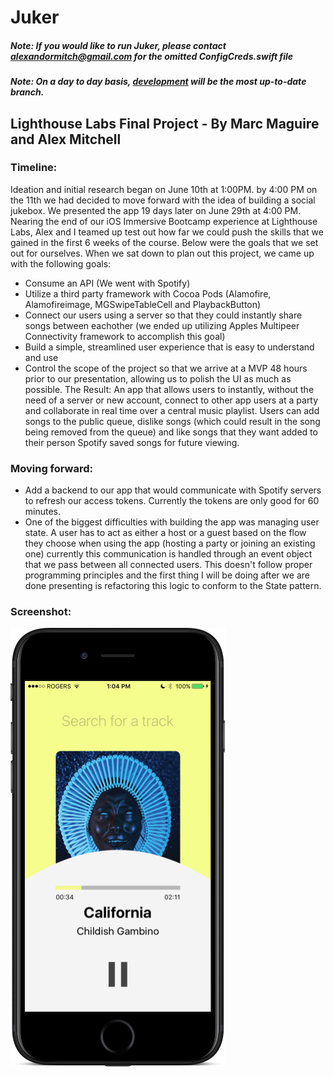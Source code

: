 # Juker
##### Note: If you would like to run Juker, please contact [alexandormitch@gmail.com] for the omitted ConfigCreds.swift file
[alexandormitch@gmail.com]: mailto:alexandormitch@gmail.com
[development]: https://github.com/alexandermitchell/Juke/tree/development
##### Note: On a day to day basis, [development] will be the most up-to-date branch. 

## Lighthouse Labs Final Project - By Marc Maguire and Alex Mitchell

### Timeline:

Ideation and initial research began on June 10th at 1:00PM.
by 4:00 PM on the 11th we had decided to move forward with the idea of building a social jukebox.
We presented the app 19 days later on June 29th at 4:00 PM.
Nearing the end of our iOS Immersive Bootcamp experience at Lighthouse Labs, Alex and I teamed up test out how far we could push the skills
that we gained in the first 6 weeks of the course. Below were the goals that we set out for ourselves.
 When we sat down to plan out this project, we came up with the following goals:

- Consume an API (We went with Spotify)
- Utilize a third party framework with Cocoa Pods (Alamofire, Alamofireimage, MGSwipeTableCell and PlaybackButton)
- Connect our users using a server so that they could instantly share songs between eachother (we ended up utilizing Apples
  Multipeer Connectivity framework to accomplish this goal)
- Build a simple, streamlined user experience that is easy to understand and use
- Control the scope of the project so that we arrive at a MVP 48 hours prior to our presentation, allowing us to polish the UI 
  as much as possible.
The Result:  An app that allows users to instantly, without the need of a server or new account, connect to other app users at
a party and collaborate in real time over a central music playlist. Users can add songs to the public queue, dislike songs (which
could result in the song being removed from the queue) and like songs that they want added to their person Spotify saved songs 
for future viewing.

### Moving forward:

- Add a backend to our app that would communicate with Spotify servers to refresh our access tokens. Currently the tokens are
  only good for 60 minutes.
- One of the biggest difficulties with building the app was managing user state. A user has to act as either a host or a guest
based on the flow they choose when using the app (hosting a party or joining an existing one) currently this communication is handled
through an event object that we pass between all connected users. This doesn't follow proper programming principles and the first
thing I will be doing after we are done presenting is refactoring this logic to conform to the State pattern.

### Screenshot:
![screenshot](screenshot/juker_screenshot.png)